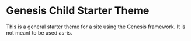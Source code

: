 Genesis Child Starter Theme
===========================

This is a general starter theme for a site using the Genesis framework. It is not meant to be used as-is.
